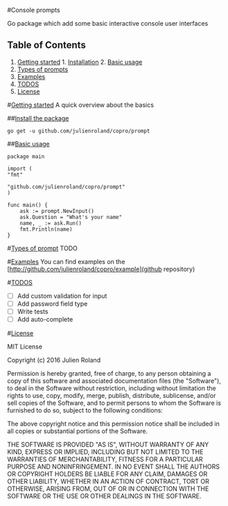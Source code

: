 #Console prompts 

Go package which add some basic interactive console user interfaces

## Table of Contents

  1. [Getting started](#getting-started)
    1. [Installation](#installation)
    2. [Basic usage](#usage)
  2. [Types of prompts](#prompts)
  3. [Examples](#examples)
  4. [TODOS](#todos)
  5. [License](#license)
  

#[Getting started](#getting-started)
A quick overview about the basics
    
##[Install the package](#installation)

    go get -u github.com/julienroland/copro/prompt

##[Basic usage](#usage)

    package main

    import (
    "fmt"

    "github.com/julienroland/copro/prompt"
    )

    func main() {
        ask := prompt.NewInput()
        ask.Question = "What's your name"
        name, _ := ask.Run()
        fmt.Println(name)
    }

#[Types of prompt](#prompt)
TODO

#[Examples](#examples)
You can find examples on the [http://github.com/julienroland/copro/example](github repository)

#[TODOS](#todos)

- [ ] Add custom validation for input
- [ ] Add password field type
- [ ] Write tests
- [ ] Add auto-complete

#[License](#license)

MIT License

Copyright (c) 2016 Julien Roland

Permission is hereby granted, free of charge, to any person obtaining a copy
of this software and associated documentation files (the "Software"), to deal
in the Software without restriction, including without limitation the rights
to use, copy, modify, merge, publish, distribute, sublicense, and/or sell
copies of the Software, and to permit persons to whom the Software is
furnished to do so, subject to the following conditions:

The above copyright notice and this permission notice shall be included in all
copies or substantial portions of the Software.

THE SOFTWARE IS PROVIDED "AS IS", WITHOUT WARRANTY OF ANY KIND, EXPRESS OR
IMPLIED, INCLUDING BUT NOT LIMITED TO THE WARRANTIES OF MERCHANTABILITY,
FITNESS FOR A PARTICULAR PURPOSE AND NONINFRINGEMENT. IN NO EVENT SHALL THE
AUTHORS OR COPYRIGHT HOLDERS BE LIABLE FOR ANY CLAIM, DAMAGES OR OTHER
LIABILITY, WHETHER IN AN ACTION OF CONTRACT, TORT OR OTHERWISE, ARISING FROM,
OUT OF OR IN CONNECTION WITH THE SOFTWARE OR THE USE OR OTHER DEALINGS IN THE
SOFTWARE.
